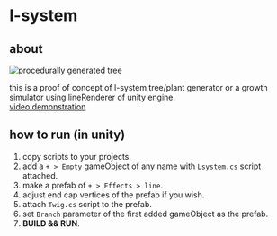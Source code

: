 # l-system



## about

![procedurally generated tree](https://raw.githubusercontent.com/eastriverlee/l-system/master/screencapture.gif)

this is a proof of concept of l-system tree/plant generator or a growth simulator using lineRenderer of unity engine.  
[video demonstration](https://youtu.be/Fqe_OUSSPmI)  

## how to run (in unity)

1. copy scripts to your projects.
2. add a `+ > Empty` gameObject of any name with `Lsystem.cs` script attached.
3. make a prefab of  `+ > Effects > line`.
4. adjust end cap vertices of the prefab if you wish.
5. attach `Twig.cs` script to the prefab.
6. set `Branch` parameter of the first added gameObject as the prefab.
7. **BUILD && RUN**.
